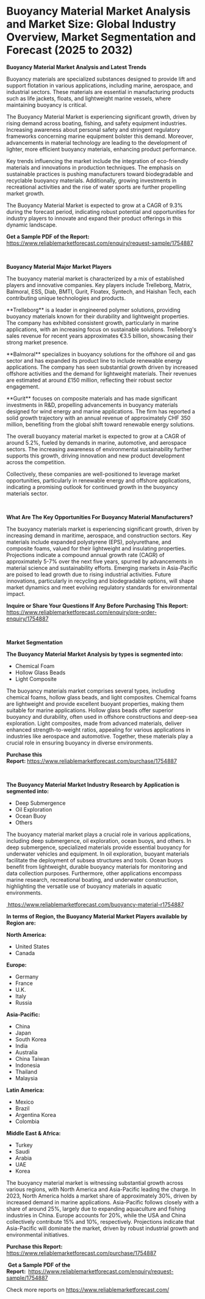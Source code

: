 <p><h1>Buoyancy Material Market Analysis and Market Size: Global Industry Overview, Market Segmentation and Forecast (2025 to 2032)</h1></p><p><strong>Buoyancy Material Market Analysis and Latest Trends</strong></p>
<p><p>Buoyancy materials are specialized substances designed to provide lift and support flotation in various applications, including marine, aerospace, and industrial sectors. These materials are essential in manufacturing products such as life jackets, floats, and lightweight marine vessels, where maintaining buoyancy is critical. </p><p>The Buoyancy Material Market is experiencing significant growth, driven by rising demand across boating, fishing, and safety equipment industries. Increasing awareness about personal safety and stringent regulatory frameworks concerning marine equipment bolster this demand. Moreover, advancements in material technology are leading to the development of lighter, more efficient buoyancy materials, enhancing product performance.</p><p>Key trends influencing the market include the integration of eco-friendly materials and innovations in production techniques. The emphasis on sustainable practices is pushing manufacturers toward biodegradable and recyclable buoyancy materials. Additionally, growing investments in recreational activities and the rise of water sports are further propelling market growth. </p><p>The Buoyancy Material Market is expected to grow at a CAGR of 9.3% during the forecast period, indicating robust potential and opportunities for industry players to innovate and expand their product offerings in this dynamic landscape.</p></p>
<p><strong>Get a Sample PDF of the Report:&nbsp;</strong> <a href="https://www.reliablemarketforecast.com/enquiry/request-sample/1754887?utm_campaign=2249&utm_medium=2&utm_source=Github&utm_content=ia&utm_term=30012025&utm_id=buoyancy-material">https://www.reliablemarketforecast.com/enquiry/request-sample/1754887</a></p>
<p>&nbsp;</p>
<p><strong>Buoyancy Material Major Market Players</strong></p>
<p><p>The buoyancy material market is characterized by a mix of established players and innovative companies. Key players include Trelleborg, Matrix, Balmoral, ESS, Diab, BMTI, Gurit, Floatex, Syntech, and Haishan Tech, each contributing unique technologies and products.</p><p>**Trelleborg** is a leader in engineered polymer solutions, providing buoyancy materials known for their durability and lightweight properties. The company has exhibited consistent growth, particularly in marine applications, with an increasing focus on sustainable solutions. Trelleborg's sales revenue for recent years approximates €3.5 billion, showcasing their strong market presence.</p><p>**Balmoral** specializes in buoyancy solutions for the offshore oil and gas sector and has expanded its product line to include renewable energy applications. The company has seen substantial growth driven by increased offshore activities and the demand for lightweight materials. Their revenues are estimated at around £150 million, reflecting their robust sector engagement.</p><p>**Gurit** focuses on composite materials and has made significant investments in R&D, propelling advancements in buoyancy materials designed for wind energy and marine applications. The firm has reported a solid growth trajectory with an annual revenue of approximately CHF 350 million, benefiting from the global shift toward renewable energy solutions.</p><p>The overall buoyancy material market is expected to grow at a CAGR of around 5.2%, fueled by demands in marine, automotive, and aerospace sectors. The increasing awareness of environmental sustainability further supports this growth, driving innovation and new product development across the competition.</p><p>Collectively, these companies are well-positioned to leverage market opportunities, particularly in renewable energy and offshore applications, indicating a promising outlook for continued growth in the buoyancy materials sector.</p></p>
<p>&nbsp;</p>
<p><strong>What Are The Key Opportunities For Buoyancy Material Manufacturers?</strong></p>
<p><p>The buoyancy materials market is experiencing significant growth, driven by increasing demand in maritime, aerospace, and construction sectors. Key materials include expanded polystyrene (EPS), polyurethane, and composite foams, valued for their lightweight and insulating properties. Projections indicate a compound annual growth rate (CAGR) of approximately 5-7% over the next five years, spurred by advancements in material science and sustainability efforts. Emerging markets in Asia-Pacific are poised to lead growth due to rising industrial activities. Future innovations, particularly in recycling and biodegradable options, will shape market dynamics and meet evolving regulatory standards for environmental impact.</p></p>
<p><strong>Inquire or Share Your Questions If Any Before Purchasing This Report:</strong> <a href="https://www.reliablemarketforecast.com/enquiry/pre-order-enquiry/1754887?utm_campaign=2249&utm_medium=2&utm_source=Github&utm_content=ia&utm_term=30012025&utm_id=buoyancy-material">https://www.reliablemarketforecast.com/enquiry/pre-order-enquiry/1754887</a></p>
<p>&nbsp;</p>
<p><strong>Market Segmentation</strong></p>
<p><strong>The Buoyancy Material Market Analysis by types is segmented into:</strong></p>
<p><ul><li>Chemical Foam</li><li>Hollow Glass Beads</li><li>Light Composite</li></ul></p>
<p><p>The buoyancy materials market comprises several types, including chemical foams, hollow glass beads, and light composites. Chemical foams are lightweight and provide excellent buoyant properties, making them suitable for marine applications. Hollow glass beads offer superior buoyancy and durability, often used in offshore constructions and deep-sea exploration. Light composites, made from advanced materials, deliver enhanced strength-to-weight ratios, appealing for various applications in industries like aerospace and automotive. Together, these materials play a crucial role in ensuring buoyancy in diverse environments.</p></p>
<p><strong>Purchase this Report:&nbsp;</strong><a href="https://www.reliablemarketforecast.com/purchase/1754887?utm_campaign=2249&utm_medium=2&utm_source=Github&utm_content=ia&utm_term=30012025&utm_id=buoyancy-material">https://www.reliablemarketforecast.com/purchase/1754887</a></p>
<p>&nbsp;</p>
<p><strong>The Buoyancy Material Market Industry Research by Application is segmented into:</strong></p>
<p><ul><li>Deep Submergence</li><li>Oil Exploration</li><li>Ocean Buoy</li><li>Others</li></ul></p>
<p><p>The buoyancy material market plays a crucial role in various applications, including deep submergence, oil exploration, ocean buoys, and others. In deep submergence, specialized materials provide essential buoyancy for underwater vehicles and equipment. In oil exploration, buoyant materials facilitate the deployment of subsea structures and tools. Ocean buoys benefit from lightweight, durable buoyancy materials for monitoring and data collection purposes. Furthermore, other applications encompass marine research, recreational boating, and underwater construction, highlighting the versatile use of buoyancy materials in aquatic environments.</p></p>
<p><a href="https://www.reliablemarketforecast.com/buoyancy-material-r1754887?utm_campaign=2249&utm_medium=2&utm_source=Github&utm_content=ia&utm_term=30012025&utm_id=buoyancy-material">&nbsp;https://www.reliablemarketforecast.com/buoyancy-material-r1754887</a></p>
<p><strong>In terms of Region, the Buoyancy Material Market Players available by Region are:</strong></p>
<p>
    <p> <strong> North America: </strong>
        <ul>
            <li>United States</li>
            <li>Canada</li>
        </ul>
        </p> 
    <p> <strong> Europe: </strong>
        <ul>
            <li>Germany</li>
            <li>France</li>
            <li>U.K.</li>
            <li>Italy</li>
            <li>Russia</li>
        </ul>
        </p> 
    <p> <strong> Asia-Pacific: </strong>
        <ul>
            <li>China</li>
            <li>Japan</li>
            <li>South Korea</li>
            <li>India</li>
            <li>Australia</li>
            <li>China Taiwan</li>
            <li>Indonesia</li>
            <li>Thailand</li>
            <li>Malaysia</li>
        </ul>
        </p> 
    <p> <strong> Latin America: </strong>
        <ul>
            <li>Mexico</li>
            <li>Brazil</li>
            <li>Argentina Korea</li>
            <li>Colombia</li>
        </ul>
        </p> 
    <p> <strong> Middle East & Africa: </strong>
        <ul>
            <li>Turkey</li>
            <li>Saudi</li>
            <li>Arabia</li>
            <li>UAE</li>
            <li>Korea</li>
        </ul>
    </p>
    </p>
<p><p>The buoyancy material market is witnessing substantial growth across various regions, with North America and Asia-Pacific leading the charge. In 2023, North America holds a market share of approximately 30%, driven by increased demand in marine applications. Asia-Pacific follows closely with a share of around 25%, largely due to expanding aquaculture and fishing industries in China. Europe accounts for 20%, while the USA and China collectively contribute 15% and 10%, respectively. Projections indicate that Asia-Pacific will dominate the market, driven by robust industrial growth and environmental initiatives.</p></p>
<p><strong>Purchase this Report: </strong><a href="https://www.reliablemarketforecast.com/purchase/1754887?utm_campaign=2249&utm_medium=2&utm_source=Github&utm_content=ia&utm_term=30012025&utm_id=buoyancy-material">https://www.reliablemarketforecast.com/purchase/1754887</a></p>
<p>&nbsp;<strong>Get a Sample PDF of the Report:&nbsp;&nbsp;</strong><a href="https://www.reliablemarketforecast.com/enquiry/request-sample/1754887?utm_campaign=2249&utm_medium=2&utm_source=Github&utm_content=ia&utm_term=30012025&utm_id=buoyancy-material">https://www.reliablemarketforecast.com/enquiry/request-sample/1754887</a></p>
<p><strong></strong></p>
<p>Check more reports on <a href="https://www.reliablemarketforecast.com/?utm_campaign=2249&utm_medium=2&utm_source=Github&utm_content=ia&utm_term=30012025&utm_id=buoyancy-material">https://www.reliablemarketforecast.com/</a></p>